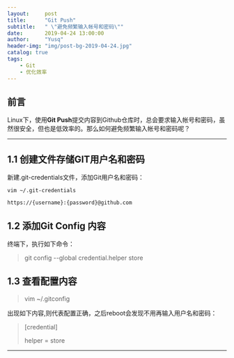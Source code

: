 ```yaml
---
layout:     post
title:      "Git Push"
subtitle:   " \"避免频繁输入帐号和密码\""
date:       2019-04-24 13:00:00
author:     "Yusq"
header-img: "img/post-bg-2019-04-24.jpg"
catalog: true
tags:
    - Git
    - 优化效率
---
```



## 前言

Linux下，使用**Git Push**提交内容到Github仓库时，总会要求输入帐号和密码，虽然很安全，但也是低效率的。那么如何避免频繁输入帐号和密码呢？

---

## 1.1 创建文件存储GIT用户名和密码

新建.git-credentials文件，添加Git用户名和密码：

```
vim ~/.git-credentials

https://{username}:{password}@github.com

```

## 1.2 添加Git Config 内容

终端下，执行如下命令：

> git config --global credential.helper store


## 1.3 查看配置内容

> vim ~/.gitconfig

出现如下内容,则代表配置正确，之后reboot会发现不用再输入用户名和密码：

> [credential]
>
>    helper = store

---


